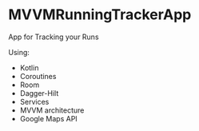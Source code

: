 # MVVMRunningTrackerApp
App for Tracking your Runs

Using:
  - Kotlin
  - Coroutines
  - Room
  - Dagger-Hilt
  - Services
  - MVVM architecture
  - Google Maps API

